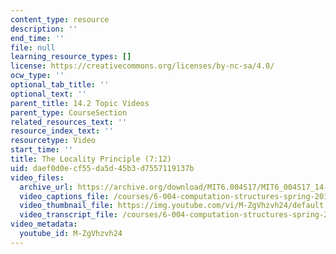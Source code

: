```yaml
---
content_type: resource
description: ''
end_time: ''
file: null
learning_resource_types: []
license: https://creativecommons.org/licenses/by-nc-sa/4.0/
ocw_type: ''
optional_tab_title: ''
optional_text: ''
parent_title: 14.2 Topic Videos
parent_type: CourseSection
related_resources_text: ''
resource_index_text: ''
resourcetype: Video
start_time: ''
title: The Locality Principle (7:12)
uid: daef0d0e-cf55-da5d-45b3-d7557119137b
video_files:
  archive_url: https://archive.org/download/MIT6.004S17/MIT6_004S17_14-02-05_300k.mp4
  video_captions_file: /courses/6-004-computation-structures-spring-2017/2b4e10509dcf5d05a065cf5cc7e5457a_M-ZgVhzvh24.vtt
  video_thumbnail_file: https://img.youtube.com/vi/M-ZgVhzvh24/default.jpg
  video_transcript_file: /courses/6-004-computation-structures-spring-2017/748ca0f50a7a76a026455bff792f94f6_M-ZgVhzvh24.pdf
video_metadata:
  youtube_id: M-ZgVhzvh24
---
```

